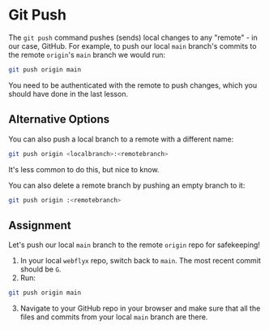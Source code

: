 # Git Push

The `git push` command pushes (sends) local changes to any "remote" - in our case, GitHub. For example, to push our local `main` branch's commits to the remote `origin`'s `main` branch we would run:

```sh
git push origin main
```

You need to be authenticated with the remote to push changes, which you should have done in the last lesson.

## Alternative Options

You can also push a local branch to a remote with a different name:

```sh
git push origin <localbranch>:<remotebranch>
```

It's less common to do this, but nice to know.

You can also delete a remote branch by pushing an empty branch to it:

```sh
git push origin :<remotebranch>
```

## Assignment

Let's push our local `main` branch to the remote `origin` repo for safekeeping!

1. In your local `webflyx` repo, switch back to `main`. The most recent commit should be `G`.
2. Run:

```sh
git push origin main
```

3. Navigate to your GitHub repo in your browser and make sure that all the files and commits from your local `main` branch are there.
